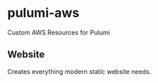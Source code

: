 # pulumi-aws
Custom AWS Resources for Pulumi

## Website
Creates everything modern static website needs.
